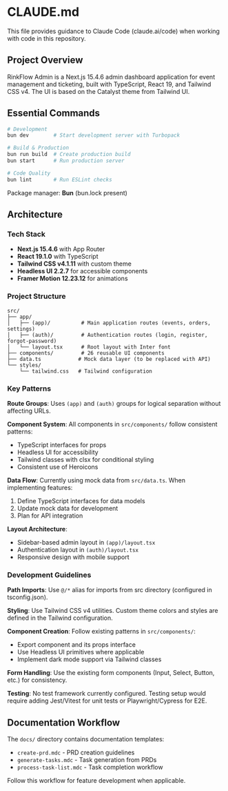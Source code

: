 # CLAUDE.md

This file provides guidance to Claude Code (claude.ai/code) when working with code in this repository.

## Project Overview

RinkFlow Admin is a Next.js 15.4.6 admin dashboard application for event management and ticketing, built with TypeScript, React 19, and Tailwind CSS v4. The UI is based on the Catalyst theme from Tailwind UI.

## Essential Commands

```bash
# Development
bun dev        # Start development server with Turbopack

# Build & Production
bun run build  # Create production build
bun start      # Run production server

# Code Quality
bun lint       # Run ESLint checks
```

Package manager: **Bun** (bun.lock present)

## Architecture

### Tech Stack
- **Next.js 15.4.6** with App Router
- **React 19.1.0** with TypeScript
- **Tailwind CSS v4.1.11** with custom theme
- **Headless UI 2.2.7** for accessible components
- **Framer Motion 12.23.12** for animations

### Project Structure
```
src/
├── app/
│   ├── (app)/          # Main application routes (events, orders, settings)
│   ├── (auth)/         # Authentication routes (login, register, forgot-password)
│   └── layout.tsx      # Root layout with Inter font
├── components/         # 26 reusable UI components
├── data.ts            # Mock data layer (to be replaced with API)
└── styles/
    └── tailwind.css   # Tailwind configuration
```

### Key Patterns

**Route Groups**: Uses `(app)` and `(auth)` groups for logical separation without affecting URLs.

**Component System**: All components in `src/components/` follow consistent patterns:
- TypeScript interfaces for props
- Headless UI for accessibility
- Tailwind classes with clsx for conditional styling
- Consistent use of Heroicons

**Data Flow**: Currently using mock data from `src/data.ts`. When implementing features:
1. Define TypeScript interfaces for data models
2. Update mock data for development
3. Plan for API integration

**Layout Architecture**: 
- Sidebar-based admin layout in `(app)/layout.tsx`
- Authentication layout in `(auth)/layout.tsx`
- Responsive design with mobile support

### Development Guidelines

**Path Imports**: Use `@/*` alias for imports from src directory (configured in tsconfig.json).

**Styling**: Use Tailwind CSS v4 utilities. Custom theme colors and styles are defined in the Tailwind configuration.

**Component Creation**: Follow existing patterns in `src/components/`:
- Export component and its props interface
- Use Headless UI primitives where applicable
- Implement dark mode support via Tailwind classes

**Form Handling**: Use the existing form components (Input, Select, Button, etc.) for consistency.

**Testing**: No test framework currently configured. Testing setup would require adding Jest/Vitest for unit tests or Playwright/Cypress for E2E.

## Documentation Workflow

The `docs/` directory contains documentation templates:
- `create-prd.mdc` - PRD creation guidelines
- `generate-tasks.mdc` - Task generation from PRDs
- `process-task-list.mdc` - Task completion workflow

Follow this workflow for feature development when applicable.